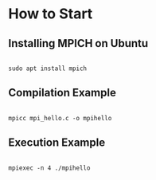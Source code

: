 # How to Start

## Installing MPICH on Ubuntu

```

sudo apt install mpich

```

## Compilation Example
```

mpicc mpi_hello.c -o mpihello

```

## Execution Example
```

mpiexec -n 4 ./mpihello

```
